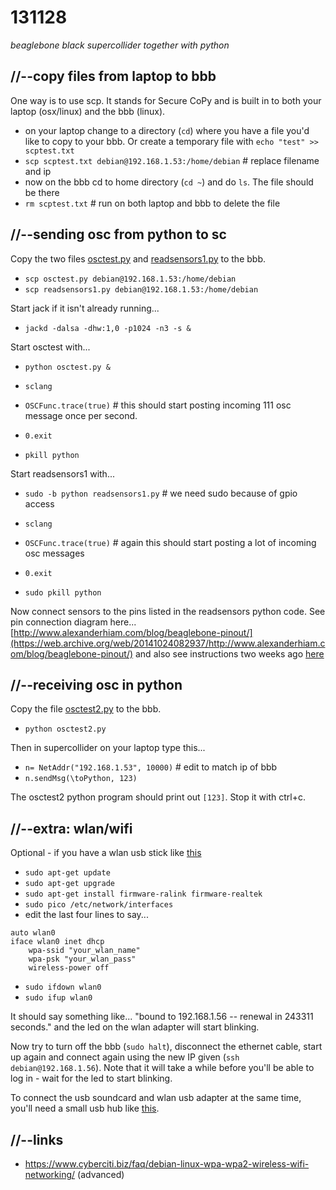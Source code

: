 131128
======

_beaglebone black supercollider together with python_

//--copy files from laptop to bbb
---------------------------------
One way is to use scp. It stands for Secure CoPy and is built in to both your laptop (osx/linux) and the bbb (linux).

* on your laptop change to a directory (`cd`) where you have a file you'd like to copy to your bbb. Or create a temporary file with `echo "test" >> scptest.txt`
* `scp scptest.txt debian@192.168.1.53:/home/debian` # replace filename and ip
* now on the bbb cd to home directory (`cd ~`) and do `ls`. The file should be there
* `rm scptest.txt` # run on both laptop and bbb to delete the file

//--sending osc from python to sc
---------------------------------
Copy the two files [osctest.py](https://raw.github.com/redFrik/udk10-Embedded_Systems/master/udk131128/osctest.py) and [readsensors1.py](https://raw.github.com/redFrik/udk10-Embedded_Systems/master/udk131128/readsensors1.py) to the bbb.

* `scp osctest.py debian@192.168.1.53:/home/debian`
* `scp readsensors1.py debian@192.168.1.53:/home/debian`

Start jack if it isn't already running...

* `jackd -dalsa -dhw:1,0 -p1024 -n3 -s &`

Start osctest with...

* `python osctest.py &`
* `sclang`
* `OSCFunc.trace(true)` # this should start posting incoming 111 osc message once per second.

* `0.exit`
* `pkill python`

Start readsensors1 with...

* `sudo -b python readsensors1.py` # we need sudo because of gpio access
* `sclang`
* `OSCFunc.trace(true)` # again this should start posting a lot of incoming osc messages

* `0.exit`
* `sudo pkill python`

Now connect sensors to the pins listed in the readsensors python code. See pin connection diagram here... [http://www.alexanderhiam.com/blog/beaglebone-pinout/](https://web.archive.org/web/20141024082937/http://www.alexanderhiam.com/blog/beaglebone-pinout/) and also see instructions two weeks ago [here](https://github.com/redFrik/udk10-Embedded_Systems/tree/master/udk131114#--second-python-program)

//--receiving osc in python
---------------------------
Copy the file [osctest2.py](https://raw.github.com/redFrik/udk10-Embedded_Systems/master/udk131128/osctest2.py) to the bbb.

* `python osctest2.py`

Then in supercollider on your laptop type this...

* `n= NetAddr("192.168.1.53", 10000)` # edit to match ip of bbb
* `n.sendMsg(\toPython, 123)`

The osctest2 python program should print out `[123]`. Stop it with ctrl+c.

//--extra: wlan/wifi
--------------------
Optional - if you have a wlan usb stick like [this](https://www.reichelt.de/wlan-adapter-usb-150-mbit-s-logilink-wl0084e-p169760.html?search=wl0084e)

* `sudo apt-get update`
* `sudo apt-get upgrade`
* `sudo apt-get install firmware-ralink firmware-realtek`
* `sudo pico /etc/network/interfaces`
* edit the last four lines to say...

```
auto wlan0
iface wlan0 inet dhcp
	wpa-ssid "your_wlan_name"
	wpa-psk "your_wlan_pass"
	wireless-power off
```

* `sudo ifdown wlan0`
* `sudo ifup wlan0`

It should say something like... "bound to 192.168.1.56 -- renewal in 243311 seconds." and the led on the wlan adapter will start blinking.

Now try to turn off the bbb (`sudo halt`), disconnect the ethernet cable, start up again and connect again using the new IP given (`ssh debian@192.168.1.56`). Note that it will take a while before you'll be able to log in - wait for the led to start blinking.

To connect the usb soundcard and wlan usb adapter at the same time, you'll need a small usb hub like [this](https://www.reichelt.de/nicht-mehr-lieferbar-manhattan-160599-p94684.html?r=1).

//--links
---------
* <https://www.cyberciti.biz/faq/debian-linux-wpa-wpa2-wireless-wifi-networking/> (advanced)
